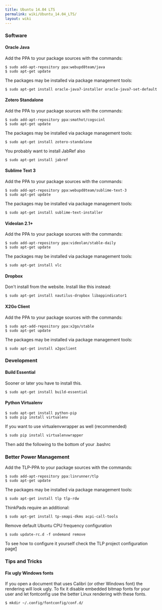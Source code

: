 ```yaml
---
title: Ubuntu 14.04 LTS
permalink: wiki/Ubuntu_14.04_LTS/
layout: wiki
---
```


### Software

#### Oracle Java

Add the PPA to your package sources with the commands:

`$ sudo add-apt-repository ppa:webupd8team/java`  
`$ sudo apt-get update`

The packages may be installed via package management tools:

`$ sudo apt-get install oracle-java7-installer oracle-java7-set-default`

#### Zotero Standalone

Add the PPA to your package sources with the commands:

`$ sudo add-apt-repository ppa:smathot/cogscinl`  
`$ sudo apt-get update`

The packages may be installed via package management tools:

`$ sudo apt-get install zotero-standalone`

You probably want to install JabRef also

`$ sudo apt-get install jabref`

#### Sublime Text 3

Add the PPA to your package sources with the commands:

`$ sudo add-apt-repository ppa:webupd8team/sublime-text-3`  
`$ sudo apt-get update`

The packages may be installed via package management tools:

`$ sudo apt-get install sublime-text-installer`

#### Videolan 2.1+

Add the PPA to your package sources with the commands:

`$ sudo add-apt-repository ppa:videolan/stable-daily`  
`$ sudo apt-get update`

The packages may be installed via package management tools:

`$ sudo apt-get install vlc`

#### Dropbox

Don't install from the website. Install like this instead:

`$ sudo apt-get install nautilus-dropbox libappindicator1`

#### X2Go Client

Add the PPA to your package sources with the commands:

`$ sudo apt-add-repository ppa:x2go/stable`  
`$ sudo apt-get update`

The packages may be installed via package management tools:

`$ sudo apt-get install x2goclient`

### Development

#### Build Essential

Sooner or later you have to install this.

`$ sudo apt-get install build-essential`

#### Python Virtualenv

`$ sudo apt-get install python-pip`  
`$ sudo pip install virtualenv`

If you want to use virtualenvwrapper as well (recommended)

`$ sudo pip install virtualenvwrapper`

Then add the following to the bottom of your .bashrc

### Better Power Management

Add the TLP-PPA to your package sources with the commands:

`$ sudo add-apt-repository ppa:linrunner/tlp`  
`$ sudo apt-get update`

The packages may be installed via package management tools:

`$ sudo apt-get install tlp tlp-rdw`

ThinkPads require an additional:

`$ sudo apt-get install tp-smapi-dkms acpi-call-tools`

Remove default Ubuntu CPU frequency configuration

`$ sudo update-rc.d -f ondemand remove`

To see how to configure it yourself check the TLP project configuration
page[1](http://linrunner.de/en/tlp/docs/tlp-linux-advanced-power-management.html#configuration)

### Tips and Tricks

#### Fix ugly Windows fonts

If you open a document that uses Calibri (or other Windows font) the
rendering will look ugly. To fix it disable embedded bitmap fonts for
your user and let fontconfig use the better Linux rendering with these
fonts.

`$ mkdir ~/.config/fontconfig/conf.d/`
